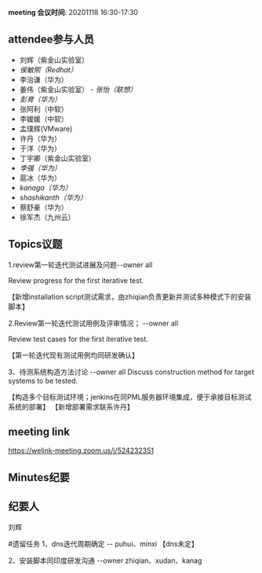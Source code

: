 **meeting 会议时间**: 20201118 16:30-17:30

## attendee参与人员
- 刘辉（紫金山实验室）
-  _侯敏熙（Redhat）_ 
- 李治谦（华为）
- 姜伟（紫金山实验室）
 _- 张怡（联想）_ 
-  _彭育（华为）_ 
- 张阿利（中软）
- 李媛媛（中软）
- 孟璞辉(VMware) 
- 许丹（华为）
- 于洋（华为） 
- 丁宇卿（紫金山实验室）
-  _李强（华为）_ 
- 扈冰（华为）
-  _kanaga（华为）_ 
-  _shashikanth（华为）_ 
- 蔡舒豪（华为）
- 徐军杰（九州云）

## Topics议题
1.review第一轮迭代测试进展及问题--owner all

Review progress for the first iterative test.

【新增installation script测试需求，由zhiqian负责更新并测试多种模式下的安装脚本】

2.Review第一轮迭代测试用例及评审情况； --owner all

Review test cases for the first iterative test.

【第一轮迭代现有测试用例均同研发确认】

3、待测系统构造方法讨论 --owner all
Discuss construction method for target systems to be  tested.

【构造多个目标测试环境；jenkins在同PML服务器环境集成，便于承接目标测试系统的部署】
【新增部署需求联系许丹】

## meeting link
https://welink-meeting.zoom.us/j/524232351

## Minutes纪要
## 纪要人
刘辉

#遗留任务
1、dns迭代周期确定 -- puhui、minxi
【dns未定】

2、安装脚本同印度研发沟通 --owner zhiqian、xudan、kanag


